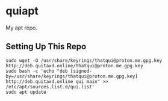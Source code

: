 # quiapt

My apt repo.

## Setting Up This Repo

```
sudo wget -O /usr/share/keyrings/thatqui@proton.me.gpg.key http://deb.quitaxd.online/thatqui@proton.me.gpg.key
sudo bash -c 'echo "deb [signed-by=/usr/share/keyrings/thatqui@proton.me.gpg.key] http://deb.quitaxd.online qui main" >> /etc/apt/sources.list.d/qui.list'
sudo apt update
```
